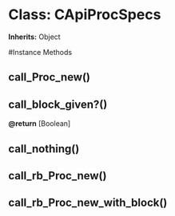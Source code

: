 # Class: CApiProcSpecs
**Inherits:** Object
    




#Instance Methods
## call_Proc_new() [](#method-i-call_Proc_new)

## call_block_given?() [](#method-i-call_block_given?)

**@return** [Boolean] 

## call_nothing() [](#method-i-call_nothing)

## call_rb_Proc_new() [](#method-i-call_rb_Proc_new)

## call_rb_Proc_new_with_block() [](#method-i-call_rb_Proc_new_with_block)

